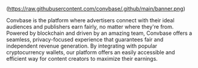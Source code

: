 (https://raw.githubusercontent.com/convbase/.github/main/banner.png)

Convbase is the platform where advertisers connect with their ideal audiences and publishers earn fairly, no matter where they're from. Powered by blockchain and driven by an amazing team, Convbase offers a seamless, privacy-focused experience that guarantees fair and independent revenue generation. By integrating with popular cryptocurrency wallets, our platform offers an easily accessible and efficient way for content creators to maximize their earnings.
